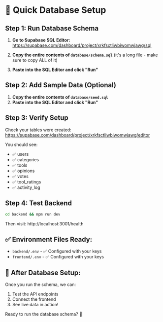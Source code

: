 # 🚀 Quick Database Setup

## Step 1: Run Database Schema

1. **Go to Supabase SQL Editor:**
   https://supabase.com/dashboard/project/xrkfsctliwbiwomwjawg/sql

2. **Copy the entire contents of `database/schema.sql`** (it's a long file - make sure to copy ALL of it)

3. **Paste into the SQL Editor and click "Run"**

## Step 2: Add Sample Data (Optional)

1. **Copy the entire contents of `database/seed.sql`**
2. **Paste into the SQL Editor and click "Run"**

## Step 3: Verify Setup

Check your tables were created:
https://supabase.com/dashboard/project/xrkfsctliwbiwomwjawg/editor

You should see:
- ✅ users
- ✅ categories  
- ✅ tools
- ✅ opinions
- ✅ votes
- ✅ tool_ratings
- ✅ activity_log

## Step 4: Test Backend

```bash
cd backend && npm run dev
```

Then visit: http://localhost:3001/health

## ✅ Environment Files Ready:
- `backend/.env` - ✅ Configured with your keys
- `frontend/.env` - ✅ Configured with your keys

## 🎯 After Database Setup:
Once you run the schema, we can:
1. Test the API endpoints
2. Connect the frontend 
3. See live data in action!

Ready to run the database schema? 🚀